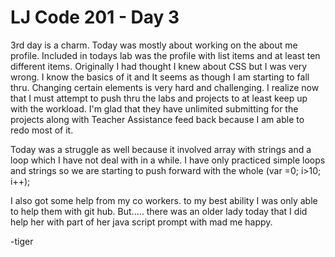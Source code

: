 # LJ Code 201 - Day 3

  3rd day is a charm. Today was mostly about working on the about me profile.
Included in todays lab was the profile with list items and at least ten different items.
  Originally I had thought I knew about CSS but I was very wrong. I know the basics of it and It seems as though I am starting to fall thru. Changing certain elements is very hard and challenging. I realize now that I must attempt to push thru the labs and projects to at least keep up with the workload. I'm glad that they have unlimited submitting for the projects along with Teacher Assistance feed back because I am able to redo most of it.

Today was a struggle as well because it involved array with strings and a loop which I have not deal with in a while.  I have only practiced simple loops and strings so we are starting to push forward with the whole (var =0; i>10; i++);

I also got some help from my co workers. to my best ability I was only able to help them with git hub.
But..... there was an older lady today that I did help her with part of her java script prompt with mad me happy.

-tiger
